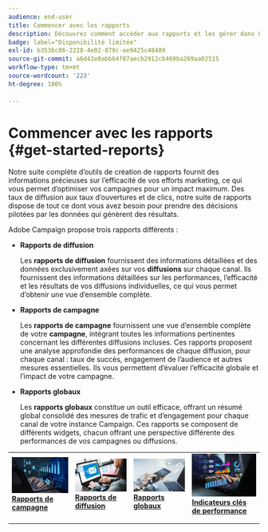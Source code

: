 ```yaml
---
audience: end-user
title: Commencer avec les rapports
description: Découvrez comment accéder aux rapports et les gérer dans Campaign Web.
badge: label="Disponibilité limitée"
exl-id: b353bc86-2228-4e02-879c-ae9425c48489
source-git-commit: a6d42e0abb64f87aecb2912cb469ba269aa02515
workflow-type: tm+mt
source-wordcount: '223'
ht-degree: 100%

---
```



# Commencer avec les rapports {#get-started-reports}

Notre suite complète d’outils de création de rapports fournit des informations précieuses sur l’efficacité de vos efforts marketing, ce qui vous permet d’optimiser vos campagnes pour un impact maximum. Des taux de diffusion aux taux d’ouvertures et de clics, notre suite de rapports dispose de tout ce dont vous avez besoin pour prendre des décisions pilotées par les données qui génèrent des résultats.

Adobe Campaign propose trois rapports différents :

* **Rapports de diffusion**

  Les **rapports de diffusion** fournissent des informations détaillées et des données exclusivement axées sur vos **diffusions** sur chaque canal. Ils fournissent des informations détaillées sur les performances, l’efficacité et les résultats de vos diffusions individuelles, ce qui vous permet d’obtenir une vue d’ensemble complète.


* **Rapports de campagne**

  Les **rapports de campagne** fournissent une vue d’ensemble complète de votre **campagne**, intégrant toutes les informations pertinentes concernant les différentes diffusions incluses. Ces rapports proposent une analyse approfondie des performances de chaque diffusion, pour chaque canal : taux de succès, engagement de l’audience et autres mesures essentielles. Ils vous permettent d’évaluer l’efficacité globale et l’impact de votre campagne.


* **Rapports globaux**

  Les **rapports globaux** constitue un outil efficace, offrant un résumé global consolidé des mesures de trafic et d’engagement pour chaque canal de votre instance Campaign. Ces rapports se composent de différents widgets, chacun offrant une perspective différente des performances de vos campagnes ou diffusions.

<table style="table-layout:fixed"><tr style="border: 0;">
<td>
<a href="campaign-reports.md">
<img alt="Validation" src="assets/do-not-localize/campaign_report.jpeg">
</a>
<div>
<a href="campaign-reports.md"><strong>Rapports de campagne</strong></a>
</div>
<p>
</td>
<td>
<a href="delivery-reports.md">
<img alt="Lead" src="assets/do-not-localize/email_report.jpeg">
</a>
<div><a href="delivery-reports.md"><strong>Rapports de diffusion</strong>
</div>
<p>
</td>
<td>
<a href="global-reports.md">
<img alt="Peu fréquent" src="assets/do-not-localize/push_report.jpeg">
</a>
<div>
<a href="global-reports.md"><strong> Rapports globaux<strong></strong></a>
</div>
<p></td>
<td>
<a href="kpis.md">
<img alt="Validation" src="assets/do-not-localize/kpis.jpeg">
</a>
<div>
<a href="kpis.md"><strong>Indicateurs clés de performance</strong></a>
</div>
<p>
</td>
</tr></table>
